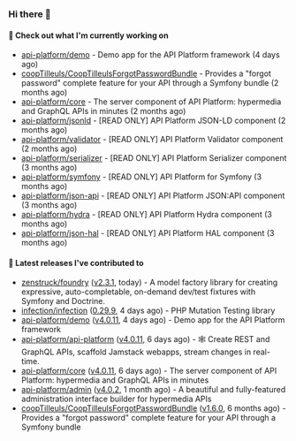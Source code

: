 ### Hi there 👋

#### 👷 Check out what I'm currently working on

- [api-platform/demo](https://github.com/api-platform/demo) - Demo app for the API Platform framework (4 days ago)
- [coopTilleuls/CoopTilleulsForgotPasswordBundle](https://github.com/coopTilleuls/CoopTilleulsForgotPasswordBundle) - Provides a &#34;forgot password&#34; complete feature for your API through a Symfony bundle (2 months ago)
- [api-platform/core](https://github.com/api-platform/core) - The server component of API Platform: hypermedia and GraphQL APIs in minutes (2 months ago)
- [api-platform/jsonld](https://github.com/api-platform/jsonld) - [READ ONLY] API Platform JSON-LD component (2 months ago)
- [api-platform/validator](https://github.com/api-platform/validator) - [READ ONLY] API Platform Validator component (2 months ago)
- [api-platform/serializer](https://github.com/api-platform/serializer) - [READ ONLY] API Platform Serializer component (3 months ago)
- [api-platform/symfony](https://github.com/api-platform/symfony) - [READ ONLY] API Platform for Symfony (3 months ago)
- [api-platform/json-api](https://github.com/api-platform/json-api) - [READ ONLY] API Platform JSON:API component (3 months ago)
- [api-platform/hydra](https://github.com/api-platform/hydra) - [READ ONLY] API Platform Hydra component (3 months ago)
- [api-platform/json-hal](https://github.com/api-platform/json-hal) - [READ ONLY] API Platform HAL component (3 months ago)

#### 🔭 Latest releases I've contributed to

- [zenstruck/foundry](https://github.com/zenstruck/foundry) ([v2.3.1](https://github.com/zenstruck/foundry/releases/tag/v2.3.1), today) - A model factory library for creating expressive, auto-completable, on-demand dev/test fixtures with Symfony and Doctrine.
- [infection/infection](https://github.com/infection/infection) ([0.29.9](https://github.com/infection/infection/releases/tag/0.29.9), 4 days ago) - PHP Mutation Testing library
- [api-platform/demo](https://github.com/api-platform/demo) ([v4.0.11](https://github.com/api-platform/demo/releases/tag/v4.0.11), 4 days ago) - Demo app for the API Platform framework
- [api-platform/api-platform](https://github.com/api-platform/api-platform) ([v4.0.11](https://github.com/api-platform/api-platform/releases/tag/v4.0.11), 6 days ago) - 🕸️ Create REST and GraphQL APIs, scaffold Jamstack webapps, stream changes in real-time.
- [api-platform/core](https://github.com/api-platform/core) ([v4.0.11](https://github.com/api-platform/core/releases/tag/v4.0.11), 6 days ago) - The server component of API Platform: hypermedia and GraphQL APIs in minutes
- [api-platform/admin](https://github.com/api-platform/admin) ([v4.0.2](https://github.com/api-platform/admin/releases/tag/v4.0.2), 1 month ago) - A beautiful and fully-featured administration interface builder for hypermedia APIs
- [coopTilleuls/CoopTilleulsForgotPasswordBundle](https://github.com/coopTilleuls/CoopTilleulsForgotPasswordBundle) ([v1.6.0](https://github.com/coopTilleuls/CoopTilleulsForgotPasswordBundle/releases/tag/v1.6.0), 6 months ago) - Provides a &#34;forgot password&#34; complete feature for your API through a Symfony bundle

